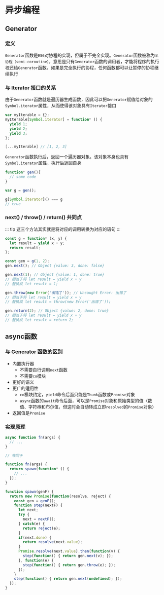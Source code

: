 # 异步编程

## Generator

### 定义
`Generator`函数是`ES6`对协程的实现，但属于不完全实现。`Generator`函数被称为`半协程（semi-coroutine）`，意思是只有`Generator`函数的调用者，才能将程序的执行权还给`Generator`函数。如果是完全执行的协程，任何函数都可以让暂停的协程继续执行

### 与 Iterator 接口的关系
由于`Generator`函数就是遍历器生成函数，因此可以把`Generator`赋值给对象的`Symbol.iterator`属性，从而使得该对象具有`Iterator`接口
```js
var myIterable = {};
myIterable[Symbol.iterator] = function* () {
  yield 1;
  yield 2;
  yield 3;
};

[...myIterable] // [1, 2, 3]
```

`Generator`函数执行后，返回一个遍历器对象。该对象本身也具有`Symbol.iterator`属性，执行后返回自身
```js
function* gen(){
  // some code
}

var g = gen();

g[Symbol.iterator]() === g
// true
```

### next() / throw() / return() 共同点
::: tip
这三个方法其实就是将对应的调用转换为对应的语句
:::

```js
const g = function* (x, y) {
  let result = yield x + y;
  return result;
};

const gen = g(1, 2);
gen.next(); // Object {value: 3, done: false}

gen.next(1); // Object {value: 1, done: true}
// 相当于将 let result = yield x + y
// 替换成 let result = 1;

gen.throw(new Error('出错了')); // Uncaught Error: 出错了
// 相当于将 let result = yield x + y
// 替换成 let result = throw(new Error('出错了'));

gen.return(2); // Object {value: 2, done: true}
// 相当于将 let result = yield x + y
// 替换成 let result = return 2;
```

## async函数

### 与 Generator 函数的区别
+ 内置执行器
    + 不需要自行调用`next`函数
    + 不需要`co`模块
+ 更好的语义
+ 更广的适用性
    + `co`模块约定，`yield`命令后面只能是`Thunk`函数或`Promise`对象
    + `async`函数的`await`命令后面，可以是`Promise`对象和原始类型的值（数值、字符串和布尔值，但这时会自动转成立即`resolved`的`Promise`对象）
+ 返回值是`Promise`

### 实现原理
```js
async function fn(args) {
  // ...
}

// 等同于

function fn(args) {
  return spawn(function* () {
    // ...
  });
}

function spawn(genF) {
  return new Promise(function(resolve, reject) {
    const gen = genF();
    function step(nextF) {
      let next;
      try {
        next = nextF();
      } catch(e) {
        return reject(e);
      }
      if(next.done) {
        return resolve(next.value);
      }
      Promise.resolve(next.value).then(function(v) {
        step(function() { return gen.next(v); });
      }, function(e) {
        step(function() { return gen.throw(e); });
      });
    }
    step(function() { return gen.next(undefined); });
  });
}
```
